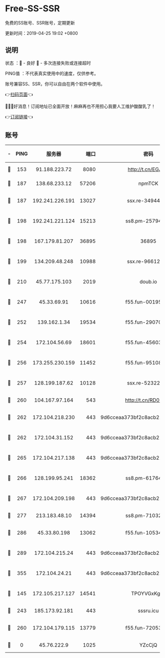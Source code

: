 # Free-SS-SSR

免费的SS账号、SSR账号，定期更新

更新时间：2019-04-25 19:02 +0800

## 说明

状态     ：🙂 - 良好 🙁 - 多次连接失败或连接超时

PING值   ：不代表真实使用中的速度，仅供参考。

账号兼容SS、SSR，你可以自由在两个软件中使用。

👉[扫码页面](https://liesauer.github.io/Free-SS-SSR/)👈

🎉🎉🎉好消息！订阅地址已全面开放！麻麻再也不用担心我要人工维护酸酸乳了！

👉[订阅链接](https://www.liesauer.net/yogurt/subscribe?ACCESS_TOKEN=DAYxR3mMaZAsaqUb)👈

## 账号

|-|PING|服务器|端口|密码|加密方式|区域|
|:----:|:----:|:-----:|-----:|:----:|:----:|:----:|
|🙂|153|91.188.223.72|8080|http://t.cn/EGJIyrl|rc4-md5|RU|
|🙂|187|138.68.233.12|57206|npmTCK|rc4-md5|US|
|🙂|187|192.241.226.191|13027|ssx.re-34944124|aes-256-cfb|US|
|🙂|198|192.241.221.124|15213|ss8.pm-25794804|aes-256-cfb|US|
|🙂|198|167.179.81.207|36895|36895|aes-256-cfb|JP|
|🙂|199|134.209.48.248|10988|ssx.re-96612266|aes-256-cfb|US|
|🙂|210|45.77.175.103|2019|doub.io|aes-128-ctr|SG|
|🙂|247|45.33.69.91|10616|f55.fun-00195736|aes-256-cfb|US|
|🙂|252|139.162.1.34|19534|f55.fun-29070287|aes-256-cfb|SG|
|🙂|254|172.104.56.69|18601|f55.fun-45603382|aes-256-cfb|SG|
|🙂|256|173.255.230.159|11452|f55.fun-95108879|aes-256-cfb|US|
|🙂|257|128.199.187.62|10128|ssx.re-52322038|aes-256-cfb|SG|
|🙂|260|104.167.97.164|543|http://t.cn/RD0D7sx|rc4-md5|CA|
|🙂|262|172.104.218.230|443|9d6cceaa373bf2c8acb22e60b6a58be6|aes-256-cfb|US|
|🙂|262|172.104.31.152|443|9d6cceaa373bf2c8acb22e60b6a58be6|aes-256-cfb|US|
|🙂|265|172.104.217.138|443|9d6cceaa373bf2c8acb22e60b6a58be6|aes-256-cfb|US|
|🙂|266|128.199.95.241|18362|ss8.pm-61764632|aes-256-cfb|SG|
|🙂|267|172.104.209.198|443|9d6cceaa373bf2c8acb22e60b6a58be6|aes-256-cfb|US|
|🙂|277|213.183.48.10|14394|ss8.pm-71032456|rc4-md5|RU|
|🙂|286|45.33.80.198|13062|f55.fun-10534889|aes-256-cfb|US|
|🙂|289|172.104.215.24|443|9d6cceaa373bf2c8acb22e60b6a58be6|aes-256-cfb|US|
|🙂|355|172.104.24.21|443|9d6cceaa373bf2c8acb22e60b6a58be6|aes-256-cfb|US|
|🙂|145|172.105.217.127|14541|TPOYVGxKglpi|aes-256-cfb|JP|
|🙂|243|185.173.92.181|443|sssru.icu|rc4-md5|RU|
|🙂|260|172.104.179.115|13779|f55.fun-72053902|aes-256-cfb|SG|
|🙁|0|45.76.222.9|1025|YZcCjQ|rc4-md5|JP|
